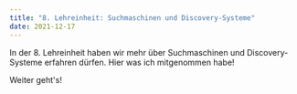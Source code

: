 ```yaml
---
title: "8. Lehreinheit: Suchmaschinen und Discovery-Systeme"
date: 2021-12-17
---
```


In der 8. Lehreinheit haben wir mehr über Suchmaschinen und Discovery-Systeme erfahren dürfen. Hier was ich mitgenommen habe! 

Weiter geht's! 
